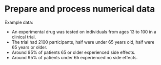 Prepare and process numerical data
==================================
Example data:

- An experimental drug was tested on individuals from ages 13 to 100 in a clinical trial.
- The trial had 2100 participants, half were under 65 years old, half were 65 years or older.
- Around 95% of patients 65 or older experienced side effects.
- Around 95% of patients under 65 experienced no side effects.
